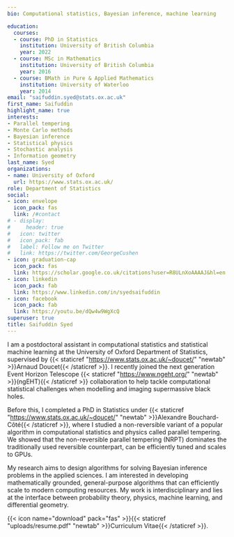 ```yaml
---
bio: Computational statistics, Bayesian inference, machine learning

education:
  courses:
  - course: PhD in Statistics
    institution: University of British Columbia
    year: 2022
  - course: MSc in Mathematics
    institution: University of British Columbia
    year: 2016
  - course: BMath in Pure & Applied Mathematics
    institution: University of Waterloo
    year: 2014
email: "saifuddin.syed@stats.ox.ac.uk"
first_name: Saifuddin
highlight_name: true
interests:
- Parallel tempering
- Monte Carlo methods
- Bayesian inference
- Statistical physics
- Stochastic analysis
- Information geometry
last_name: Syed
organizations:
- name: University of Oxford
  url: https://www.stats.ox.ac.uk/
role: Department of Statistics
social:
- icon: envelope
  icon_pack: fas
  link: /#contact
# - display:
#     header: true
#   icon: twitter
#   icon_pack: fab
#   label: Follow me on Twitter
#   link: https://twitter.com/GeorgeCushen
- icon: graduation-cap
  icon_pack: fas
  link: https://scholar.google.co.uk/citations?user=R8ULnXoAAAAJ&hl=en
- icon: linkedin
  icon_pack: fab
  link: https://www.linkedin.com/in/syedsaifuddin
- icon: facebook
  icon_pack: fab
  link: https://youtu.be/dQw4w9WgXcQ
superuser: true
title: Saifuddin Syed
---
```


I am a postdoctoral assistant in computational statistics and statistical machine learning at the University of Oxford Department of Statistics, supervised by {{< staticref "https://www.stats.ox.ac.uk/~doucet/" "newtab" >}}Arnaud Doucet{{< /staticref >}}. I recently joined the next generation Event Horizon Telescope {{< staticref "https://www.ngeht.org/" "newtab" >}}(ngEHT){{< /staticref >}} collaboration to help tackle computational statistical challenges when modelling and imaging supermassive black holes.  


Before this, I completed a PhD in Statistics under {{< staticref "https://www.stats.ox.ac.uk/~doucet/" "newtab" >}}Alexandre Bouchard-Côté{{< /staticref >}}, where I studied a non-reversible variant of a popular algorithm in computational statistics and physics called parallel tempering. We showed that the non-reversible parallel tempering (NRPT) dominates the traditionally used reversible counterpart, can be efficiently tuned and scales to GPUs.

My research aims to design algorithms for solving Bayesian inference problems in the applied sciences. I am interested in developing mathematically grounded, general-purpose algorithms that can efficiently scale to modern computing resources. My work is interdisciplinary and lies at the interface between probability theory, physics, machine learning, and differential geometry.



{{< icon name="download" pack="fas" >}}{{< staticref "uploads/resume.pdf" "newtab" >}}Curriculum Vitae{{< /staticref >}}.
